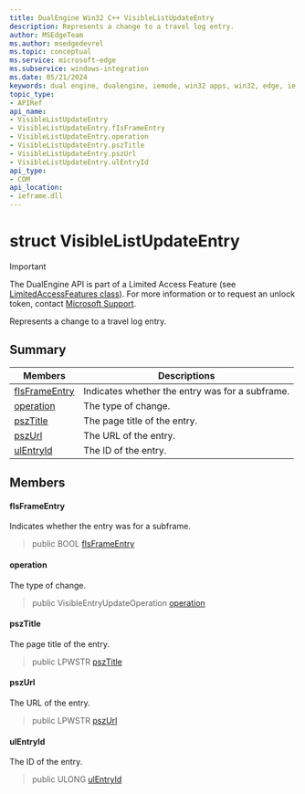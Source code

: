 ```yaml
---
title: DualEngine Win32 C++ VisibleListUpdateEntry
description: Represents a change to a travel log entry.
author: MSEdgeTeam
ms.author: msedgedevrel
ms.topic: conceptual
ms.service: microsoft-edge
ms.subservice: windows-integration
ms.date: 05/21/2024
keywords: dual engine, dualengine, iemode, win32 apps, win32, edge, ie mode, edge html, VisibleListUpdateEntry
topic_type: 
- APIRef
api_name:
- VisibleListUpdateEntry
- VisibleListUpdateEntry.fIsFrameEntry
- VisibleListUpdateEntry.operation
- VisibleListUpdateEntry.pszTitle
- VisibleListUpdateEntry.pszUrl
- VisibleListUpdateEntry.ulEntryId
api_type:
- COM
api_location:
- ieframe.dll
---
```


# struct VisibleListUpdateEntry

> [!IMPORTANT]
> The DualEngine API is part of a Limited Access Feature (see [LimitedAccessFeatures class](/uwp/api/windows.applicationmodel.limitedaccessfeatures)). For more information or 
> to request an unlock token, contact [Microsoft Support](https://go.microsoft.com/fwlink/?linkid=2271232).

Represents a change to a travel log entry.

## Summary

 Members                        | Descriptions
--------------------------------|---------------------------------------------
[fIsFrameEntry](#fisframeentry) | Indicates whether the entry was for a subframe.
[operation](#operation) | The type of change.
[pszTitle](#psztitle) | The page title of the entry.
[pszUrl](#pszurl) | The URL of the entry.
[ulEntryId](#ulentryid) | The ID of the entry.

## Members

#### fIsFrameEntry

Indicates whether the entry was for a subframe.

> public BOOL [fIsFrameEntry](#fisframeentry)

#### operation

The type of change.

> public VisibleEntryUpdateOperation [operation](#operation)

#### pszTitle

The page title of the entry.

> public LPWSTR [pszTitle](#psztitle)

#### pszUrl

The URL of the entry.

> public LPWSTR [pszUrl](#pszurl)

#### ulEntryId

The ID of the entry.

> public ULONG [ulEntryId](#ulentryid)


